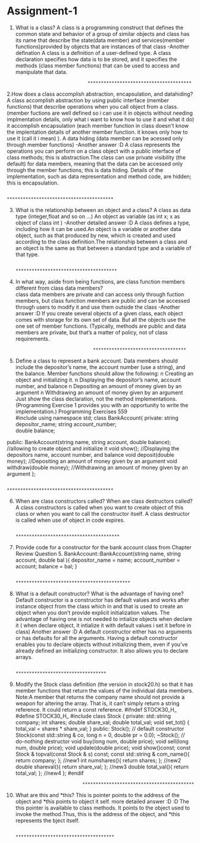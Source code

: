 # Assignment-1

1. What is a class?
A class is a programming construct that defines the common state and behavior of a group of similar objects and class has its name that describe the state(data member) and services(member functions)provided by objects that are instances of that class
-Another defination 
A class is a definition of a user-defined type. A class declaration specifies how data is to be stored, and it specifies the methods (class member functions) that can be used to access and manipulate that data.

                                  ***************************************

2.How does a class accomplish abstraction, encapsulation, and datahiding?
A class accomplish abstraction by using public interface (member functions) that describe operations when you call object from a class.(member fuctions are well defined so i can use it in objects without needing implmentation details, only what i want to know how to use it and what it do)
it accomplish encapsulation (each member function in class doesn't know the implentation details of another member function. it knows only how to use it (call it i mean) ).
A data hiding (data member can be acessed only through member functions) 
-Another answer :D 
A class represents the operations you can perform on a class object with a public interface of class methods; this is abstraction.The class can use private visibility (the default) for data members, meaning that the data can be accessed only through the member functions; this is data hiding. Details of the implementation, such as data representation and method code, are hidden; this is encapsulation.

                                    ****************************************
                                    
3. What is the relationship between an object and a class?
A class as data type   (integer,float and so on ...) 
An object as variable (as int x; x as object of class int ) 
-Another detailed answer :D
A class defines a type, including how it can be used.An object is a variable or another data object, such as that produced by new, which is created and used according to the class definition.The relationship between a class and an object is
the same as that between a standard type and a variable of that type.

                                     **************************************
                                     
4. In what way, aside from being functions, are class function members different from class data members?                 
class data members are private and can access only through fuction members, but class function members are public and can be accessed through users to modify it and use them outside the class 
-Another answer :D
If you create several objects of a given class, each object comes with storage for its own set of data. But all the objects use the one set of member functions. (Typically, methods are public and data members are private, but that’s a matter of policy, not of class requirements.

                                    ***********************************
                                    
5. Define a class to represent a bank account. Data members should include the depositor’s name, the account number (use a string), and the balance. Member functions should allow the following:
n Creating an object and initializing it.
n Displaying the depositor’s name, account number, and balance
n Depositing an amount of money given by an argument
n Withdrawing an amount of money given by an argument
Just show the class declaration, not the method implementations.
(Programming Exercise 1 provides you with an opportunity to write the implementation.) Programming Exercises 559  
#include<string>
using namespace std;
class BankAccount{
private:
	string depositor_name;
	string account_number;  
	double balance; 

public:
	BankAccount(string name, string account, double balance); //allowing to create object and initialize it
	void show(); //Displaying the depositors name, account number, and balance
	void deposit(double money); //Depositing an amount of money given by an argument
	void withdraw(double money); //Withdrawing an amount of money given by an argument
};                               

                                        ****************************************
                                        
6. When are class constructors called? When are class destructors called?
A class constructors is called when you want to create object of this class or when you want to call the constructor itself.
A class destructor is called when use of object in code expires.

                                          ***************************************
                                          
7. Provide code for a constructor for the bank account class from Chapter Review Question 5.
  BankAccount::BankAccount(string name, string account, double bal ){
	depositor_name = name;
	account_number = account;
	balance = bal;
}

                                          *******************************************
                                          
 8. What is a default constructor? What is the advantage of having one?
 Default constructor is a constructor has default values and works after instance object from the class which in and that is used to create an object when you don’t provide explicit initialization values.
The advantage of having one is not needed to intialize objects when declare it ( when declare object, it intialize it with default values i set it before in class)
Another answer :D
A default constructor either has no arguments or has defaults for all the arguments.
Having a default constructor enables you to declare objects without initializing them, even if you’ve already defined an initializing constructor. It also allows you to declare arrays.

                                            **********************************
                                            
9. Modify the Stock class definition (the version in stock20.h) so that it has member functions that return the values of the individual data members. Note:A member that returns the company name should not provide a weapon for altering the array.
That is, it can’t simply return a string reference. It could return a const reference.
#ifndef STOCK30_H_
#define STOCK30_H_
#include <string>
class Stock
{
private:
	std::string company;
	int shares;
	double share_val;
	double total_val;
	void set_tot() { total_val = shares * share_val; }
public:
	Stock(); // default constructor
	Stock(const std::string & co, long n = 0, double pr = 0.0);
	~Stock(); // do-nothing destructor
	void buy(long num, double price);
	void sell(long num, double price);
	void update(double price);
	void show()const;
	const Stock & topval(const Stock & s) const;
	const std::string & com_name(){ return company; }; //new1
	int numshares(){ return shares; };            //new2
	double shareval(){ return share_val; };          //new3
	double total_val(){ return total_val; };           //new4
};
#endif

                                ******************************************
                                
10. What are this and *this?
   This is pointer points to the address of the object and *this points to object it self.
more detailed answer :D :D 
The this pointer is available to class methods. It points to the object used to invoke the method.Thus, this is the address of the object, and *this represents the bject itself.

                                       *************************************
